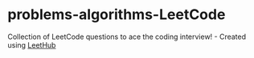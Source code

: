 # problems-algorithms-LeetCode
Collection of LeetCode questions to ace the coding interview! - Created using [LeetHub](https://github.com/QasimWani/LeetHub)
